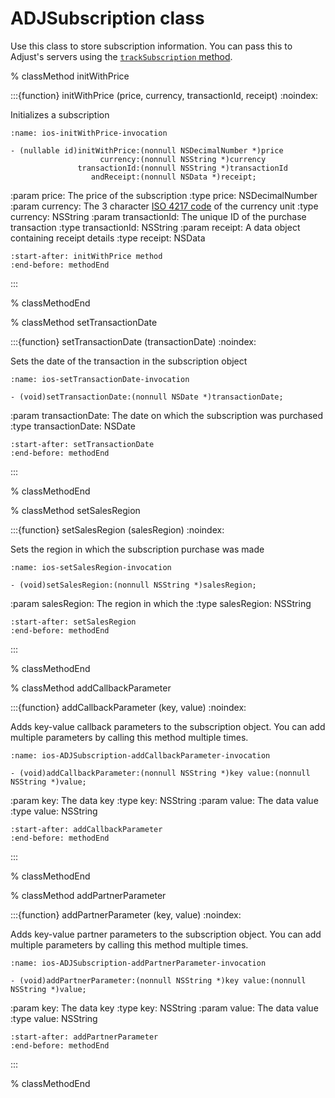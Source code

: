# ADJSubscription class

Use this class to store subscription information. You can pass this to Adjust's servers using the [`trackSubscription` method](ios-trackSubscription-invocation).

% classMethod initWithPrice

:::{function} initWithPrice (price, currency, transactionId, receipt)
:noindex:

Initializes a subscription

```{code-block} objc
:name: ios-initWithPrice-invocation

- (nullable id)initWithPrice:(nonnull NSDecimalNumber *)price
                    currency:(nonnull NSString *)currency
               transactionId:(nonnull NSString *)transactionId
                  andReceipt:(nonnull NSData *)receipt;
```

:param price: The price of the subscription
:type price: NSDecimalNumber
:param currency: The 3 character [ISO 4217 code](https://www.iban.com/currency-codes) of the currency unit
:type currency: NSString
:param transactionId: The unique ID of the purchase transaction
:type transactionId: NSString
:param receipt: A data object containing receipt details
:type receipt: NSData

```{include} /ios/fragments/ADJSubscription.md
:start-after: initWithPrice method
:end-before: methodEnd
```

:::

% classMethodEnd

% classMethod setTransactionDate

:::{function} setTransactionDate (transactionDate)
:noindex:

Sets the date of the transaction in the subscription object

```{code-block} objc
:name: ios-setTransactionDate-invocation

- (void)setTransactionDate:(nonnull NSDate *)transactionDate;
```

:param transactionDate: The date on which the subscription was purchased
:type transactionDate: NSDate

```{include} /ios/fragments/ADJSubscription.md
:start-after: setTransactionDate
:end-before: methodEnd
```

:::

% classMethodEnd

% classMethod setSalesRegion

:::{function} setSalesRegion (salesRegion)
:noindex:

Sets the region in which the subscription purchase was made

```{code-block} objc
:name: ios-setSalesRegion-invocation

- (void)setSalesRegion:(nonnull NSString *)salesRegion;
```

:param salesRegion: The region in which the 
:type salesRegion: NSString

```{include} /ios/fragments/ADJSubscription.md
:start-after: setSalesRegion
:end-before: methodEnd
```

:::

% classMethodEnd

% classMethod addCallbackParameter

:::{function} addCallbackParameter (key, value)
:noindex:

Adds key-value callback parameters to the subscription object. You can add multiple parameters by calling this method multiple times.

```{code-block} objc
:name: ios-ADJSubscription-addCallbackParameter-invocation

- (void)addCallbackParameter:(nonnull NSString *)key value:(nonnull NSString *)value;
```

:param key: The data key
:type key: NSString
:param value: The data value
:type value: NSString

```{include} /ios/fragments/ADJSubscription.md
:start-after: addCallbackParameter
:end-before: methodEnd
```

:::

% classMethodEnd

% classMethod addPartnerParameter

:::{function} addPartnerParameter (key, value)
:noindex:

Adds key-value partner parameters to the subscription object. You can add multiple parameters by calling this method multiple times.

```{code-block} objc
:name: ios-ADJSubscription-addPartnerParameter-invocation

- (void)addPartnerParameter:(nonnull NSString *)key value:(nonnull NSString *)value;
```

:param key: The data key
:type key: NSString
:param value: The data value
:type value: NSString

```{include} /ios/fragments/ADJSubscription.md
:start-after: addPartnerParameter
:end-before: methodEnd
```

:::

% classMethodEnd




